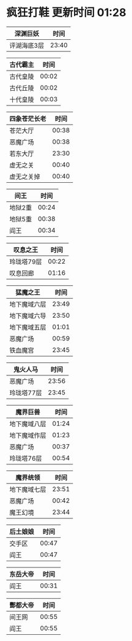 # 疯狂打鞋 更新时间 01:28

| 深渊巨妖   | 时间    |
|--------|-------|
| 评湖海底3层 | 23:40 |

| 古代霸主   | 时间    |
|--------|-------|
| 古代皇陵 | 00:02 |
| 古代丘陵 | 00:02 |
| 十代皇陵 | 00:03 |

| 四象苍茫长老   | 时间    |
|--------|-------|
| 苍茫大厅 | 00:38 |
| 恶魔广场 | 00:38 |
| 若东大厅 | 23:30 |
| 虚无之关 | 00:40 |
| 虚无之关掉 | 00:40 |

| 间王   | 时间    |
|--------|-------|
| 地狱2重 | 00:24 |
| 地狱5重 | 00:38 |
| 阎王 | 00:34 |

| 叹息之王   | 时间    |
|--------|-------|
| 玲珑塔79层 | 00:22 |
| 叹息回廊 | 01:16 |

| 猛魔之王   | 时间    |
|--------|-------|
| 地下魔域六层 | 23:49 |
| 地下魔域六导 | 23:50 |
| 地下魔域五层 | 01:01 |
| 恶魔广场 | 00:59 |
| 铁血魔宫 | 23:45 |

| 鬼火人马   | 时间    |
|--------|-------|
| 恶魔广场 | 23:56 |
| 玲珑塔77层 | 23:45 |

| 魔界巨兽   | 时间    |
|--------|-------|
| 地下魔域八层 | 01:24 |
| 地下魔域作层 | 01:23 |
| 恶魔广场 | 00:37 |
| 玲珑塔76层 | 00:54 |

| 魔界统领   | 时间    |
|--------|-------|
| 地下魔域七层 | 23:51 |
| 恶魔广场 | 00:42 |
| 魔王幻境 | 23:44 |

| 后土娘娘   | 时间    |
|--------|-------|
| 交手区 | 00:47 |
| 阎王 | 00:47 |

| 东岳大帝   | 时间    |
|--------|-------|
| 阎王 | 00:31 |

| 酆都大帝   | 时间    |
|--------|-------|
| 间王网 | 00:55 |
| 阎王 | 00:55 |